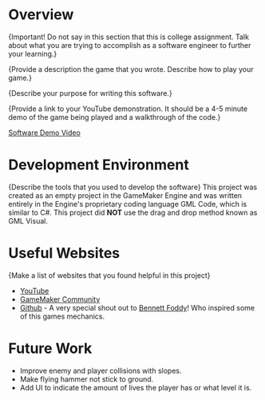 # Overview

{Important!  Do not say in this section that this is college assignment.  Talk about what you are trying to accomplish as a software engineer to further your learning.}

{Provide a description the game that you wrote. Describe how to play your game.}

{Describe your purpose for writing this software.}

{Provide a link to your YouTube demonstration.  It should be a 4-5 minute demo of the game being played and a walkthrough of the code.}

[Software Demo Video](http://youtube.link.goes.here)

# Development Environment

{Describe the tools that you used to develop the software}
This project was created as an empty project in the GameMaker Engine and was written entirely in the Engine's proprietary coding language GML Code, which is similar to C#. This project did **NOT** use the drag and drop method known as GML Visual. 

# Useful Websites

{Make a list of websites that you found helpful in this project}
* [YouTube](https://www.youtube.com/)
* [GameMaker Community](https://forum.gamemaker.io/index.php)
* [Github](https://github.com) - A very special shout out to [Bennett Foddy](https://github.com/NYUGameCenter/GameMaker-Git-Config)! Who inspired some of this games mechanics.

# Future Work

* Improve enemy and player collisions with slopes.
* Make flying hammer not stick to ground.
* Add UI to indicate the amount of lives the player has or what level it is.
